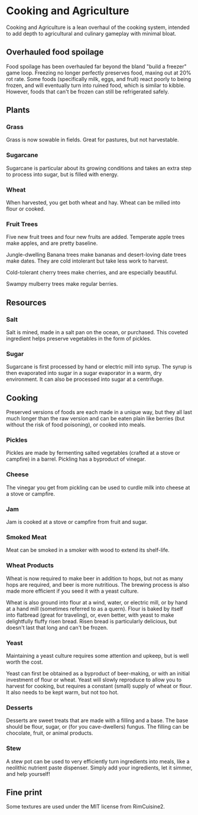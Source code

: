 # Cooking and Agriculture
Cooking and Agriculture is a lean overhaul of the cooking system, intended to add depth to agricultural and culinary gameplay with minimal bloat.
## Overhauled food spoilage
Food spoilage has been overhauled far beyond the bland "build a freezer" game loop. Freezing no longer perfectly preserves food, maxing out at 20% rot rate. Some foods (specifically milk, eggs, and fruit) react poorly to being frozen, and will eventually turn into ruined food, which is similar to kibble. However, foods that can't be frozen can still be refrigerated safely.
## Plants
### Grass
Grass is now sowable in fields. Great for pastures, but not harvestable.
### Sugarcane
Sugarcane is particular about its growing conditions and takes an extra step to process into sugar, but is filled with energy.
### Wheat
When harvested, you get both wheat and hay. Wheat can be milled into flour or cooked.
### Fruit Trees
Five new fruit trees and four new fruits are added. Temperate apple trees make apples, and are pretty baseline.

Jungle-dwelling Banana trees make bananas and desert-loving date trees make dates. They are cold intolerant but take less work to harvest.

Cold-tolerant cherry trees make cherries, and are especially beautiful.

Swampy mulberry trees make regular berries.
## Resources
### Salt
Salt is mined, made in a salt pan on the ocean, or purchased. This coveted ingredient helps preserve vegetables in the form of pickles.
### Sugar
Sugarcane is first processed by hand or electric mill into syrup. The syrup is then evaporated into sugar in a sugar evaporator in a warm, dry environment. It can also be processed into sugar at a centrifuge.
## Cooking
Preserved versions of foods are each made in a unique way, but they all last much longer than the raw version and can be eaten plain like berries (but without the risk of food poisoning), or cooked into meals.
### Pickles
Pickles are made by fermenting salted vegetables (crafted at a stove or campfire) in a barrel. Pickling has a byproduct of vinegar.
### Cheese
The vinegar you get from pickling can be used to curdle milk into cheese at a stove or campfire.
### Jam
Jam is cooked at a stove or campfire from fruit and sugar.
### Smoked Meat
Meat can be smoked in a smoker with wood to extend its shelf-life.
### Wheat Products
Wheat is now required to make beer in addition to hops, but not as many hops are required, and beer is more nutritious. The brewing process is also made more efficient if you seed it with a yeast culture.

Wheat is also ground into flour at a wind, water, or electric mill, or by hand at a hand mill (sometimes referred to as a quern). Flour is baked by itself into flatbread (great for traveling), or, even better, with yeast to make delightfully fluffy risen bread. Risen bread is particularly delicious, but doesn't last that long and can't be frozen.
### Yeast
Maintaining a yeast culture requires some attention and upkeep, but is well worth the cost.

Yeast can first be obtained as a byproduct of beer-making, or with an initial investment of flour or wheat. Yeast will slowly reproduce to allow you to harvest for cooking, but requires a constant (small) supply of wheat or flour. It also needs to be kept warm, but not too hot.
### Desserts
Desserts are sweet treats that are made with a filling and a base. The base should be flour, sugar, or (for you cave-dwellers) fungus. The filling can be chocolate, fruit, or animal products.
### Stew
A stew pot can be used to very efficiently turn ingredients into meals, like a neolithic nutrient paste dispenser. Simply add your ingredients, let it simmer, and help yourself!

## Fine print
Some textures are used under the MIT license from RimCuisine2.